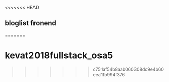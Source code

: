 <<<<<<< HEAD
## bloglist fronend
=======
# kevat2018fullstack_osa5
>>>>>>> c751af54b8aab060308dc9e4b60eea1fb994f376
